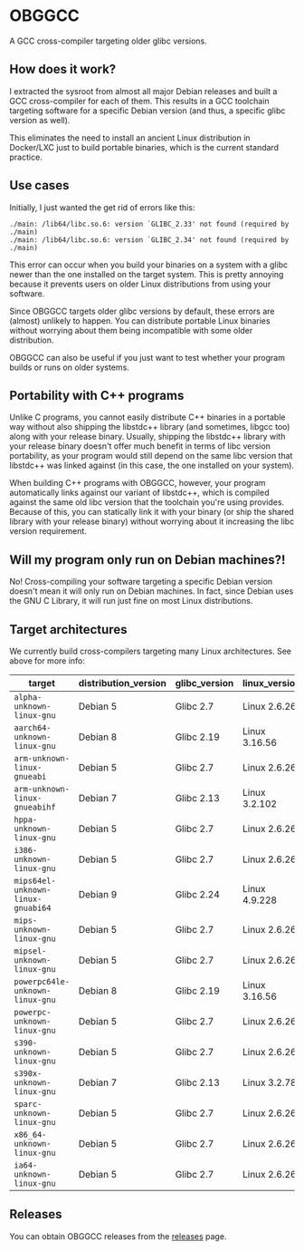 # OBGGCC

A GCC cross-compiler targeting older glibc versions.

## How does it work?

I extracted the sysroot from almost all major Debian releases and built a GCC cross-compiler for each of them. This results in a GCC toolchain targeting software for a specific Debian version (and thus, a specific glibc version as well).

This eliminates the need to install an ancient Linux distribution in Docker/LXC just to build portable binaries, which is the current standard practice.

## Use cases

Initially, I just wanted the get rid of errors like this:

```
./main: /lib64/libc.so.6: version `GLIBC_2.33' not found (required by ./main)
./main: /lib64/libc.so.6: version `GLIBC_2.34' not found (required by ./main)
```

This error can occur when you build your binaries on a system with a glibc newer than the one installed on the target system. This is pretty annoying because it prevents users on older Linux distributions from using your software.

Since OBGGCC targets older glibc versions by default, these errors are (almost) unlikely to happen. You can distribute portable Linux binaries without worrying about them being incompatible with some older distribution.

OBGGCC can also be useful if you just want to test whether your program builds or runs on older systems.

## Portability with C++ programs

Unlike C programs, you cannot easily distribute C++ binaries in a portable way without also shipping the libstdc++ library (and sometimes, libgcc too) along with your release binary. Usually, shipping the libstdc++ library with your release binary doesn't offer much benefit in terms of libc version portability, as your program would still depend on the same libc version that libstdc++ was linked against (in this case, the one installed on your system).

When building C++ programs with OBGGCC, however, your program automatically links against our variant of libstdc++, which is compiled against the same old libc version that the toolchain you're using provides. Because of this, you can statically link it with your binary (or ship the shared library with your release binary) without worrying about it increasing the libc version requirement.

## Will my program only run on Debian machines?!

No! Cross-compiling your software targeting a specific Debian version doesn't mean it will only run on Debian machines. In fact, since Debian uses the GNU C Library, it will run just fine on most Linux distributions.

## Target architectures

We currently build cross-compilers targeting many Linux architectures. See above for more info:

|         target         |  distribution_version  |     glibc_version     |     linux_version     | 
| ---------------------- | ------------------------------- | -------------------------- | ------------------------- |
| `alpha-unknown-linux-gnu` | Debian 5 | Glibc 2.7 | Linux 2.6.26 |
| `aarch64-unknown-linux-gnu` | Debian 8 | Glibc 2.19 | Linux 3.16.56 |
| `arm-unknown-linux-gnueabi` | Debian 5 | Glibc 2.7 | Linux 2.6.26 |
| `arm-unknown-linux-gnueabihf` | Debian 7 | Glibc 2.13 | Linux 3.2.102 |
| `hppa-unknown-linux-gnu` | Debian 5 | Glibc 2.7 | Linux 2.6.26 |
| `i386-unknown-linux-gnu` | Debian 5 | Glibc 2.7 | Linux 2.6.26 |
| `mips64el-unknown-linux-gnuabi64` | Debian 9 | Glibc 2.24 | Linux 4.9.228 |
| `mips-unknown-linux-gnu` | Debian 5 | Glibc 2.7 | Linux 2.6.26 |
| `mipsel-unknown-linux-gnu` | Debian 5 | Glibc 2.7 | Linux 2.6.26 |
| `powerpc64le-unknown-linux-gnu` | Debian 8 | Glibc 2.19 | Linux 3.16.56 |
| `powerpc-unknown-linux-gnu` | Debian 5 | Glibc 2.7 | Linux 2.6.26 |
| `s390-unknown-linux-gnu` | Debian 5 | Glibc 2.7 | Linux 2.6.26 |
| `s390x-unknown-linux-gnu` | Debian 7 | Glibc 2.13 | Linux 3.2.78 |
| `sparc-unknown-linux-gnu` | Debian 5 | Glibc 2.7 | Linux 2.6.26 |
| `x86_64-unknown-linux-gnu` | Debian 5 | Glibc 2.7 | Linux 2.6.26 |
| `ia64-unknown-linux-gnu` | Debian 5 | Glibc 2.7 | Linux 2.6.26 |

## Releases

You can obtain OBGGCC releases from the  [releases](https://github.com/AmanoTeam/obggcc/releases) page.
